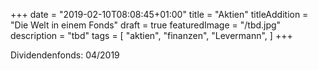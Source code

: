 +++
date = "2019-02-10T08:08:45+01:00"
title = "Aktien"
titleAddition = "Die Welt in einem Fonds"
draft = true
featuredImage = "/tbd.jpg"
description = "tbd"
tags = [
    "aktien",
    "finanzen",
    "Levermann",
]
+++

Dividendenfonds: 04/2019

